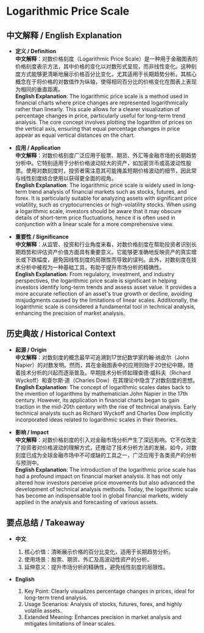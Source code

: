 # Logarithmic Price Scale

## 中文解释 / English Explanation

* **定义 / Definition**  
  **中文解释**：对数价格刻度（Logarithmic Price Scale）是一种用于金融图表的价格刻度表示方法，其中价格的变化以对数形式呈现，而非线性变化。这种刻度方式能够更清晰地展示价格百分比变化，尤其适用于长期趋势分析。其核心概念在于将价格的对数值作为纵轴，使得相同百分比的价格变化在图表上表现为相同的垂直距离。  
  **English Explanation**: The logarithmic price scale is a method used in financial charts where price changes are represented logarithmically rather than linearly. This scale allows for a clearer visualization of percentage changes in price, particularly useful for long-term trend analysis. The core concept involves plotting the logarithm of prices on the vertical axis, ensuring that equal percentage changes in price appear as equal vertical distances on the chart.

* **应用 / Application**  
  **中文解释**：对数价格刻度广泛应用于股票、期货、外汇等金融市场的长期趋势分析中。它特别适用于分析价格波动较大的资产，如加密货币或高波动性股票。使用对数刻度时，投资者需注意其可能掩盖短期价格波动的细节，因此常与线性刻度结合使用以获得更全面的视角。  
  **English Explanation**: The logarithmic price scale is widely used in long-term trend analysis of financial markets such as stocks, futures, and forex. It is particularly suitable for analyzing assets with significant price volatility, such as cryptocurrencies or high-volatility stocks. When using a logarithmic scale, investors should be aware that it may obscure details of short-term price fluctuations, hence it is often used in conjunction with a linear scale for a more comprehensive view.

* **重要性 / Significance**  
  **中文解释**：从监管、投资和行业角度来看，对数价格刻度在帮助投资者识别长期趋势和评估资产价值方面具有重要意义。它能够更准确地反映资产的真实增长或下跌幅度，避免因线性刻度的局限性而导致的误判。此外，对数刻度在技术分析中被视为一种基础工具，有助于提升市场分析的精确性。  
  **English Explanation**: From regulatory, investment, and industry perspectives, the logarithmic price scale is significant in helping investors identify long-term trends and assess asset value. It provides a more accurate reflection of an asset's true growth or decline, avoiding misjudgments caused by the limitations of linear scales. Additionally, the logarithmic scale is considered a fundamental tool in technical analysis, enhancing the precision of market analysis.

## 历史典故 / Historical Context

* **起源 / Origin**  
  **中文解释**：对数刻度的概念最早可追溯到17世纪数学家约翰·纳皮尔（John Napier）的对数发明。然而，其在金融图表中的应用则始于20世纪中期，随着技术分析的兴起而逐渐普及。早期技术分析师如理查德·威科夫（Richard Wyckoff）和查尔斯·道（Charles Dow）在其理论中隐含了对数刻度的思想。  
  **English Explanation**: The concept of logarithmic scales dates back to the invention of logarithms by mathematician John Napier in the 17th century. However, its application in financial charts began to gain traction in the mid-20th century with the rise of technical analysis. Early technical analysts such as Richard Wyckoff and Charles Dow implicitly incorporated ideas related to logarithmic scales in their theories.

* **影响 / Impact**  
  **中文解释**：对数价格刻度的引入对金融市场分析产生了深远影响。它不仅改变了投资者对价格波动的理解方式，还推动了技术分析方法的发展。如今，对数刻度已成为全球金融市场中不可或缺的工具之一，广泛应用于各类资产的分析与预测中。  
  **English Explanation**: The introduction of the logarithmic price scale has had a profound impact on financial market analysis. It has not only altered how investors perceive price movements but also advanced the development of technical analysis methods. Today, the logarithmic scale has become an indispensable tool in global financial markets, widely applied in the analysis and forecasting of various assets.

## 要点总结 / Takeaway

* **中文**  
  1. 核心价值：清晰展示价格的百分比变化，适用于长期趋势分析。
  2. 使用场景：股票、期货、外汇及高波动性资产的分析。
  3. 延伸意义：提升市场分析的精确性，避免线性刻度的局限性。

* **English**  
  1. Key Point: Clearly visualizes percentage changes in prices, ideal for long-term trend analysis.
  2. Usage Scenarios: Analysis of stocks, futures, forex, and highly volatile assets.
  3. Extended Meaning: Enhances precision in market analysis and mitigates limitations of linear scales.